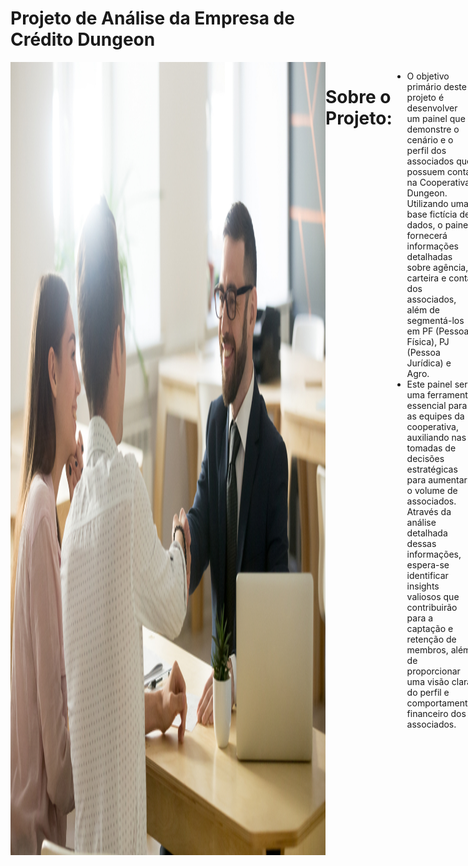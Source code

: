 # Projeto de Análise da Empresa de Crédito Dungeon
<div style="display: flex; justify-content: space-between;"> <br>
<img width="1000" alt="netflix" src="https://github.com/MarcosMeloJr/Analise-Dungeon-Clientes/blob/main/Capa.jpeg">
  
# Sobre o Projeto:
- O objetivo primário deste projeto é desenvolver um painel que demonstre o cenário e o perfil dos associados que possuem conta na Cooperativa Dungeon. Utilizando uma base fictícia de dados, o painel fornecerá informações detalhadas sobre agência, carteira e conta dos associados, além de segmentá-los em PF (Pessoa Física), PJ (Pessoa Jurídica) e Agro.
- Este painel será uma ferramenta essencial para as equipes da cooperativa, auxiliando nas tomadas de decisões estratégicas para aumentar o volume de associados. Através da análise detalhada dessas informações, espera-se identificar insights valiosos que contribuirão para a captação e retenção de membros, além de proporcionar uma visão clara do perfil e comportamento financeiro dos associados.
<br />

# Etapas do Projeto (DataOps)
- Perguntas de negócio;
- Mapeamento dos dados;
- Prototipação;
- ETL (Extração, Transformação e Carregamento);
- Descobertas e insights;
- Sugestões de decisão.

<br />

# Perguntas de Negócio
Com o objetivo de fornecer um quadro geral dos insights a partir dos dados fornecidos, foi decidido que deveriam ser respondidas as seguintes perguntas: 
 
- Quantos associados há na carteira de clientes?
- Qual o valor total investido, de crédito tomado e de consórcios feito? (Adicione filtros para analisar por área)
- Mostre se houve evolução na aquisição dos clientes?
- Quantos clientes estão ativos e quantos usam PIX?

  Respondidas essas perguntas, as respostas fornecerão um quadro geral do cenário atual e do comportamento dos nossos associados, permitindo uma compreensão mais aprofundada de suas necessidades e padrões de movimentação financeira.


<br />

# Mapeamento dos Dados
- Os dados foram planilhados e estruturados no Excel.
 <img width="1000" alt="Imagem dados" src="https://github.com/MarcosMeloJr/Analise-Dungeon-Clientes/blob/main/Base%20Original.jpeg">

 
<br />
 


# Prototipação
A prototipação foi realizada utilizando a ferramenta Figma, permitindo visualizar uma prévia de como ficará a entrega final. Foi utilizado o Adobe Color para extrair o número HEX de cada cor.

#### Protótipo 1
 <img width="1000" alt="Imagem dados" src="https://github.com/MarcosMeloJr/Analise-Dungeon-Clientes/blob/main/Dungeon.png">


# ETL (Extração, Transformação e Carregamento)
### Preparação dos dados
- 	Extração da base fornecida para o Power Query;
-   Limpeza de dados inconsistentes;
-   Coluna Investimentos: Subst. Valores: Hífen por “vazio”;
-   Mudança dos tipos de coluna: Data e Hora para Data, Texto para Número Decimal Fixo;
-   Arredondamento das casas decimais (2 casas);
-   Substituição de valores textuais para melhor leitura;
-   Alteração da nomenclatura dos cabeçalhos;
-   Carregamento dos dados limpos para o Power BI.

 <img width="1000" alt="Imagem dados" src="https://github.com/MarcosMeloJr/Analise-Dungeon-Clientes/blob/main/Base%20Formatada.jpeg">
 
 
<br />
  
<br />
 
 
  
# Dashboard Interativo
Com os dados devidamente processados, começamos a elaboração de visualizações com dados estatísticos pertinentes, que servirão como base para responder às questões propostas inicialmente. Foi necessário desenvolver algumas medidas utilizando fórmulas DAX para melhor analisar os dados e extrair insights significativos.

- [Clique aqui para visualizar o dashboard de maneira interativa](https://app.powerbi.com/view?r=eyJrIjoiODY4NWJlNjItMThjYy00MDNjLTg0ZGItZmE0ZTkxMzI1YmIzIiwidCI6ImI2ZTUxYmY3LTlmNjItNDM0Ny1hYTk1LTlhYzljMjI2OTFlOCJ9)

<br />
 
![DASHBOARD](https://github.com/MarcosMeloJr/Analise-Dungeon-Clientes/blob/main/Dashboard.png)





<br />
<br />


# Descobertas e Insights
<img width="1000" src="https://github.com/MarcosMeloJr/Projeto-Atelie/blob/main/Insights.png">

Após a finalização do dashboard e a realização de uma análise minuciosa do material, foram observados os seguintes insights:
-A cooperativa possui um total de 17.155 associados, mostrando um tamanho de base significativo.
- Houve um aumento considerável no número de associados adquiridos desde 2016 até 2021.
- 70% dos clientes estão ativos, movimentando suas contas nos últimos 180 dias, o que reflete uma base de associados engajada.
- 90% dos associados possuem contas com Pix, mostrando uma alta adoção de tecnologias de pagamento modernas.]
- Menos de 1% dos associados não são correntistas, indicando que a maioria dos associados utiliza os serviços bancários oferecidos pela cooperativa.

 
 <br />
 
 
 
 # Recomendações ao tomador de decisão
Com base nos insights alcançados, algumas alternativas foram propostas aos dirigentes para que a empresa possa aprimorar seus resultados:
- Aumentar a Captação de Crédito: Incentivar os associados a utilizarem mais as linhas de crédito disponíveis, oferecendo condições atrativas e campanhas de conscientização sobre as vantagens de tomar crédito na cooperativa;
- Expandir o Uso do Pix: Aproveitar a alta adoção do Pix para oferecer novos serviços e facilidades. Programas de cashback ou descontos em transferências seriam interessantes para aumentar a fidelização dos associados;
- Engajar Associados Inativos: Implementar programas de reativação para os 30% de associados que não estão ativos. Oferecer benefícios exclusivos ou facilidades para motivá-los a movimentar suas contas novamente;
- Investigar o Crescimento na Adesão: Manter e intensificar as estratégias que levaram ao aumento considerável de associados entre 2016 e 2021. Isso pode incluir campanhas de marketing direcionadas, programas de indicação e a melhoria contínua dos serviços oferecidos.


<br />

# BÔNUS - Dica de Ferramenta - Tooltip
- As dicas de ferramentas no Power BI permitem análises dentro de outras análises, conforme mostrado no vídeo abaixo.
 



https://github.com/MarcosMeloJr/Projeto-Atelie/blob/main/ToolTip%20Ateli%C3%AA.mp4
